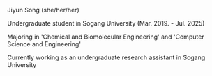 Jiyun Song (she/her/her)

Undergraduate student in Sogang University (Mar. 2019. - Jul. 2025)

Majoring in 'Chemical and Biomolecular Engineering' and 'Computer Science and Engineering'

Currently working as an undergraduate research assistant in Sogang University
